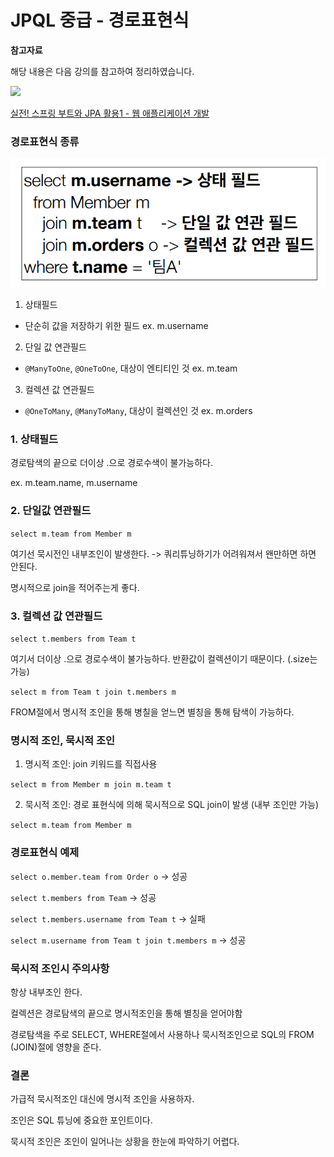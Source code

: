 # JPQL 중급 - 경로표현식

**참고자료**

해당 내용은 다음 강의를 참고하여 정리하였습니다. 

![](https://cdn.inflearn.com/public/courses/324119/course_cover/07c45106-3cfa-4dd6-93ed-a6449591831c/%E1%84%80%E1%85%B3%E1%84%85%E1%85%AE%E1%86%B8%205%20%E1%84%87%E1%85%A9%E1%86%A8%E1%84%89%E1%85%A1%204.png)

[실전! 스프링 부트와 JPA 활용1 - 웹 애플리케이션 개발](https://www.inflearn.com/course/%EC%8A%A4%ED%94%84%EB%A7%81%EB%B6%80%ED%8A%B8-JPA-%ED%99%9C%EC%9A%A9-1/dashboard)



### 경로표현식 종류

![image-20231021131147609](img/image-20231021131147609.png)

1. 상태필드

- 단순히 값을 저장하기 위한 필드 ex. m.username

2. 단일 값 연관필드

- `@ManyToOne`, `@OneToOne`, 대상이 엔티티인 것 ex. m.team

3. 컬렉션 값 연관필드

- `@OneToMany`, `@ManyToMany`, 대상이 컬렉션인 것 ex. m.orders





### 1. 상태필드

경로탐색의 끝으로 더이상 .으로 경로수색이 불가능하다.

ex. m.team.name, m.username



### 2. 단일값 연관필드

`select m.team from Member m`

여기선 묵시전인 내부조인이 발생한다. -> 쿼리튜닝하기가 어려워져서 왠만하면 하면 안된다.

명시적으로 join을 적어주는게 좋다.



### 3. 컬렉션 값 연관필드

`select t.members from Team t`

여기서 더이상 .으로 경로수색이 불가능하다. 반환값이 컬렉션이기 때문이다. (.size는 가능)

`select m from Team t join t.members m`

FROM절에서 명시적 조인을 통해 병칠을 얻느면 별칭을 통해 탐색이 가능하다.



### 명시적 조인, 묵시적 조인

1. 명시적 조인: join 키워드를 직접사용

`select m from Member m join m.team t`

2. 묵시적 조인: 경로 표현식에 의해 묵시적으로 SQL join이 발생 (내부 조인만 가능)

`select m.team from Member m`



### 경로표현식 예제

`select o.member.team
from Order o` -> 성공

`select t.members from Team` -> 성공

`select t.members.username from Team t` -> 실패

`select m.username from Team t join t.members m` -> 성공



### 묵시적 조인시 주의사항

항상 내부조인 한다.

컬렉션은 경로탐색의 끝으로 명시적조인을 통해 별칭을 얻어야함

경로탐색을 주로 SELECT, WHERE절에서 사용하나 묵시적조인으로 SQL의 FROM (JOIN)절에 영향을 준다.



### 결론

가급적 묵시적조인 대신에 명시적 조인을 사용하자.

조인은 SQL 튜닝에 중요한 포인트이다.

묵시적 조인은 조인이 일어나는 상황을 한눈에 파악하기 어렵다.

